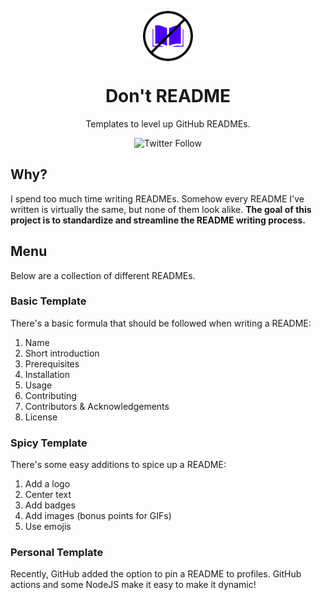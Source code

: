 <p align="center"><img align="center" src="./logo.png" alt="crossed out book" height="80"/></p>
<h1 align="center">Don't README</h1>

<p align="center">Templates to level up GitHub READMEs.</p>
<p align="center"><img alt="Twitter Follow" src="https://img.shields.io/twitter/follow/codescurtis?style=social"></p>

## Why?

I spend too much time writing READMEs. Somehow every README I've written is virtually the same, but none of them look alike. **The goal of this project is to standardize and streamline the README writing process.** 

## Menu

Below are a collection of different READMEs.

### Basic Template

There's a basic formula that should be followed when writing a README:

1. Name
2. Short introduction
3. Prerequisites
4. Installation
5. Usage
6. Contributing
7. Contributors & Acknowledgements
8. License

### Spicy Template

There's some easy additions to spice up a README:

1. Add a logo
2. Center text
3. Add badges
4. Add images (bonus points for GIFs)
5. Use emojis

### Personal Template

Recently, GitHub added the option to pin a README to profiles. GitHub actions and some NodeJS make it easy to make it dynamic!
